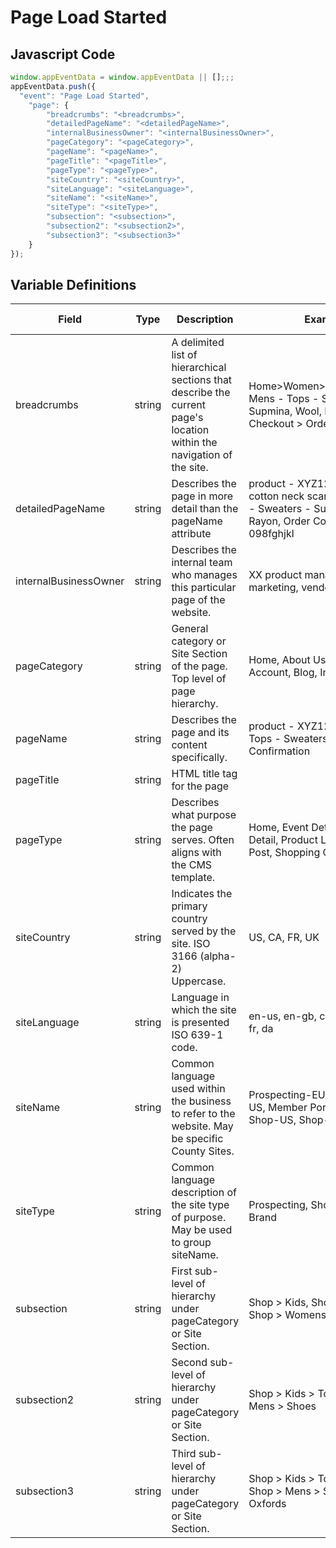 # Page Load Started

### 

## Javascript Code
```js
window.appEventData = window.appEventData || [];;;
appEventData.push({
  "event": "Page Load Started",
    "page": {
        "breadcrumbs": "<breadcrumbs>",
        "detailedPageName": "<detailedPageName>",
        "internalBusinessOwner": "<internalBusinessOwner>",
        "pageCategory": "<pageCategory>",
        "pageName": "<pageName>",
        "pageTitle": "<pageTitle>",
        "pageType": "<pageType>",
        "siteCountry": "<siteCountry>",
        "siteLanguage": "<siteLanguage>",
        "siteName": "<siteName>",
        "siteType": "<siteType>",
        "subsection": "<subsection>",
        "subsection2": "<subsection2>",
        "subsection3": "<subsection3>"
    }
});
```

## Variable Definitions

|Field|Type|Description|Example|Pattern|Min Length|Max Length|Minimum|Maximum|Multiple Of|
| --- | --- | --- | --- | --- | --- | --- | --- | --- | --- |
|breadcrumbs|string|A delimited list of hierarchical sections that describe the current page's location within the navigation of the site.|Home&gt;Women&gt;Tops&gt;Sweaters, Mens - Tops - Sweaters - Supmina, Wool, Rayon, Checkout &gt; Order Thank You|||||||
|detailedPageName|string|Describes the page in more detail than the pageName attribute|product - XYZ123 - super cotton neck scarf, Mens - Tops - Sweaters - Supmina, Wool, Rayon, Order Confirmation - 098fghjkl|||||||
|internalBusinessOwner|string|Describes the internal team who manages this particular page of the website.|XX product management, marketing, vendor name|||||||
|pageCategory|string|General category or Site Section of the page. Top level of page hierarchy.|Home, About Us, Shop, Account, Blog, Investors|||||||
|pageName|string|Describes the page and its content specifically. |product - XYZ123, Mens - Tops - Sweaters, Order Confirmation|||||||
|pageTitle|string|HTML title tag for the page||||||||
|pageType|string|Describes what purpose the page serves. Often aligns with the CMS template.|Home, Event Detail, Property Detail, Product Listing, Blog Post, Shopping Cart|||||||
|siteCountry|string|Indicates the primary country served by the site. ISO 3166 \(alpha-2\) Uppercase.|US, CA, FR, UK|^[A-Z]{2}$||||||
|siteLanguage|string|Language in which the site is presented ISO 639-1 code. |en-us, en-gb, ch-cn, fr-ca, fr-fr, da|^[a-z]{2}([-]{1}[a-z]{2}){0,1}$||||||
|siteName|string|Common language used within the business to refer to the website. May be specific County Sites.|Prospecting-EU, Prospecting-US, Member Portal, Shop-CA, Shop-US, Shop-EU|||||||
|siteType|string|Common language description of the site type of purpose. May be used to group siteName.|Prospecting, Shop, Members, Brand|||||||
|subsection|string|First sub-level of hierarchy under pageCategory or Site Section. |Shop &gt; Kids, Shop &gt; Mens, Shop &gt; Womens|||||||
|subsection2|string|Second sub-level of hierarchy under pageCategory or Site Section. |Shop &gt; Kids &gt; Tops, Shop &gt; Mens &gt; Shoes|||||||
|subsection3|string|Third sub-level of hierarchy under pageCategory or Site Section. |Shop &gt; Kids &gt; Tops &gt; Tees, Shop &gt; Mens &gt; Shoes &gt; Oxfords|||||||




